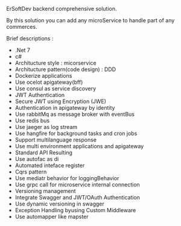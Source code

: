 ErSoftDev backend comprehensive solution.

By this solution you can add any microService to handle part of any commerces.

Brief descriptions : 
- .Net 7
- c#
- Architucture style : micorservice 
- Architucture pattern(code design) : DDD
- Dockerize applications
- Use ocelot apigateway(bff) 
- Use consul as service discovery
- JWT Authentication
- Secure JWT using Encryption (JWE)
- Authentication in apigateway by identity
- Use rabbitMq as message broker with eventBus
- Use redis bus 
- Use jaeger as log stream
- Use hangfire for background tasks and cron jobs
- Support multilanguage response
- Use multi environment applications and apigateway
- Standard API Resulting
- Use autofac as di
- Automated inteface register
- Cqrs pattern
- Use mediatr behavior for loggingBehavior
- Use grpc call for microservice internal connection
- Versioning management
- Integrate Swagger and JWT/OAuth Authentication
- Use dynamic versioning in swagger
- Exception Handling  byusing Custom Middleware
- Use automapper like mapster


